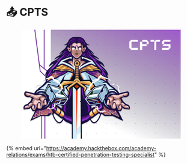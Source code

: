 # 📤 CPTS

<figure><img src="../../.gitbook/assets/image (2) (1) (1) (1) (1) (1) (1) (1) (1) (1) (1) (1).png" alt=""><figcaption></figcaption></figure>

{% embed url="https://academy.hackthebox.com/academy-relations/exams/htb-certified-penetration-testing-specialist" %}
